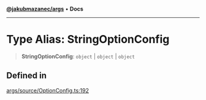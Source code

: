 [**@jakubmazanec/args**](../README.md) • **Docs**

---

# Type Alias: StringOptionConfig

> **StringOptionConfig**: `object` \| `object` \| `object`

## Defined in

[args/source/OptionConfig.ts:192](https://github.com/jakubmazanec/tools/blob/6ed2cc9bf798455a62cfc34def34fef748169fa2/packages/args/source/OptionConfig.ts#L192)
